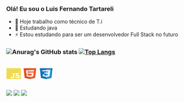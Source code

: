 ### Olá! Eu sou o Luis Fernando Tartareli

- 🔭 Hoje trabalho como técnico de T.i
- 🌱 Estudando java
- ⚡ Estou estudando para ser um desenvolvedor Full Stack no futuro

<div>

### ![Anurag's GitHub stats](https://github-readme-stats.vercel.app/api?username=Lutartareli&show_icons=true&theme=tokyonight)    [![Top Langs](https://github-readme-stats.vercel.app/api/top-langs/?username=Lutartareli&layout=compact&theme=tokyonight)](https://github.com/gnsf01/github-readme-stats)
 
</div>

<div style="display: inline_block"><br>
  <img align="center" alt="Rafa-Js" height="30" width="40" src="https://raw.githubusercontent.com/devicons/devicon/master/icons/javascript/javascript-plain.svg">
  <img align="center" alt="Rafa-HTML" height="30" width="40" src="https://raw.githubusercontent.com/devicons/devicon/master/icons/html5/html5-original.svg">
  <img align="center" alt="Rafa-CSS" height="30" width="40" src="https://raw.githubusercontent.com/devicons/devicon/master/icons/css3/css3-original.svg">
</div>

##

<div> 
  <a href="https://www.instagram.com/lu_tartareli/" target="_blank"><img src="https://img.shields.io/badge/-Instagram-%23E4405F?style=for-the-badge&logo=instagram&logoColor=white" target="_blank"></a>
  <a href = "mailto:luisft172@gmail.com"><img src="https://img.shields.io/badge/-Gmail-%23333?style=for-the-badge&logo=gmail&logoColor=white" target="_blank"></a>
  <a href="https://www.linkedin.com/in/luis-fernando-9b430b242/" target="_blank"><img src="https://img.shields.io/badge/-LinkedIn-%230077B5?style=for-the-badge&logo=linkedin&logoColor=white" target="_blank"></a> 
  
</div>

<!--- ![Snake animation](https://github.com/LuTartareli/LuTartareli/blob/output/github-contribution-grid-snake.svg) 
